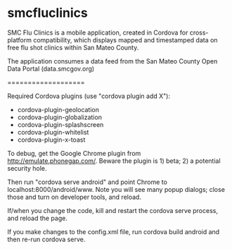 # smcfluclinics

SMC Flu Clinics is a mobile application, created in Cordova for 
cross-platform compatibility, which displays mapped and timestamped 
data on free flu shot clinics within San Mateo County.

The application consumes a data feed from the San Mateo County 
Open Data Portal (data.smcgov.org)

 ===================

Required Cordova plugins (use "cordova plugin add X"):

* cordova-plugin-geolocation
* cordova-plugin-globalization
* cordova-plugin-splashscreen
* cordova-plugin-whitelist
* cordova-plugin-x-toast

To debug, get the Google Chrome plugin from http://emulate.phonegap.com/.
Beware the plugin is 1) beta; 2) a potential security hole.

Then run "cordova serve android" and point Chrome to 
localhost:8000/android/www.  Note you will see many popup dialogs; close 
those and turn on developer tools, and reload. 

If/when you change the code, kill and restart the cordova serve process, and 
reload the page.

If you make changes to the config.xml file, run cordova build android and
then re-run cordova serve.
